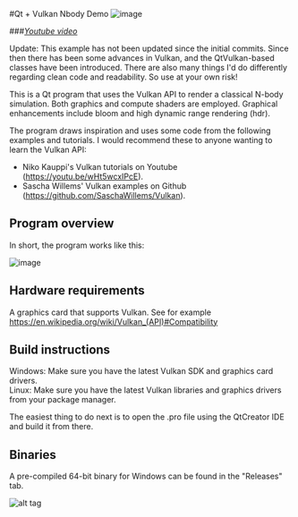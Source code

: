 #Qt + Vulkan Nbody Demo
![image](https://github.com/AndreasReiten/qtvknbody/blob/master/doc/screenshot_nbody_2016_08_15_15_24_22.png)

###_[Youtube video](https://youtu.be/BsCqkKZtRfU)_

Update: This example has not been updated since the initial commits. Since then there has been some advances in Vulkan, and the QtVulkan-based classes have been introduced. There are also many things I'd do differently regarding clean code and readability. So use at your own risk!

This is a Qt program that uses the Vulkan API to render a classical N-body simulation. Both graphics and compute shaders are employed. Graphical enhancements include bloom and high dynamic range rendering (hdr).

The program draws inspiration and uses some code from the following examples and tutorials. I would recommend these to anyone wanting to learn the Vulkan API: 
* Niko Kauppi's Vulkan tutorials on Youtube (https://youtu.be/wHt5wcxIPcE). 
* Sascha Willems' Vulkan examples on Github (https://github.com/SaschaWillems/Vulkan).

## Program overview
In short, the program works like this:

![image](https://github.com/AndreasReiten/qtvknbody/blob/master/doc/path4572.png)

## Hardware requirements 
A graphics card that supports Vulkan. See for example https://en.wikipedia.org/wiki/Vulkan_(API)#Compatibility

## Build instructions
Windows: Make sure you have the latest Vulkan SDK and graphics card drivers.  
Linux: Make sure you have the latest Vulkan libraries and graphics drivers from your package manager.

The easiest thing to do next is to open the .pro file using the QtCreator IDE and build it from there.

## Binaries
A pre-compiled 64-bit binary for Windows can be found in the "Releases" tab. 

![alt tag](https://github.com/AndreasReiten/qtvknbody/blob/master/doc/screenshot_nbody_2016_08_15_15_27_52.png)
